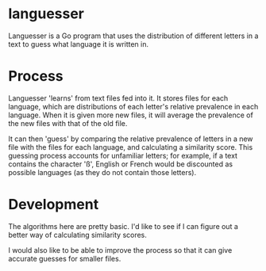 # languesser
Languesser is a Go program that uses the distribution of different letters in a text to guess what language it is written in. 

# Process
Languesser 'learns' from text files fed into it. It stores files for each language, which are distributions of each letter's relative prevalence in each language. When it is given more new files, it will average the prevalence of the new files with that of the old file.

It can then 'guess' by comparing the relative prevalence of letters in a new file with the files for each language, and calculating a similarity score. This guessing process accounts for unfamiliar letters; for example, if a text contains the character 'ß', English or French would be discounted as possible languages (as they do not contain those letters).

# Development
The algorithms here are pretty basic. I'd like to see if I can figure out a better way of calculating similarity scores.

I would also like to be able to improve the process so that it can give accurate guesses for smaller files.